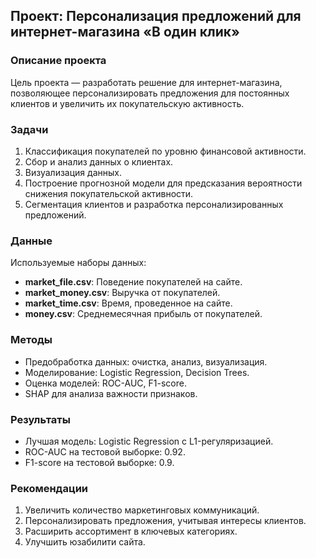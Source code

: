 ## Проект: Персонализация предложений для интернет-магазина «В один клик»

### Описание проекта
Цель проекта — разработать решение для интернет-магазина, позволяющее персонализировать предложения для постоянных клиентов и увеличить их покупательскую активность. 

### Задачи
1. Классификация покупателей по уровню финансовой активности.
2. Сбор и анализ данных о клиентах.
3. Визуализация данных.
4. Построение прогнозной модели для предсказания вероятности снижения покупательской активности.
5. Сегментация клиентов и разработка персонализированных предложений.

### Данные
Используемые наборы данных:
- **market_file.csv**: Поведение покупателей на сайте.
- **market_money.csv**: Выручка от покупателей.
- **market_time.csv**: Время, проведенное на сайте.
- **money.csv**: Среднемесячная прибыль от покупателей.

### Методы
- Предобработка данных: очистка, анализ, визуализация.
- Моделирование: Logistic Regression, Decision Trees.
- Оценка моделей: ROC-AUC, F1-score.
- SHAP для анализа важности признаков.

### Результаты
- Лучшая модель: Logistic Regression с L1-регуляризацией.
- ROC-AUC на тестовой выборке: 0.92.
- F1-score на тестовой выборке: 0.9.

### Рекомендации
1. Увеличить количество маркетинговых коммуникаций.
2. Персонализировать предложения, учитывая интересы клиентов.
3. Расширить ассортимент в ключевых категориях.
4. Улучшить юзабилити сайта.
